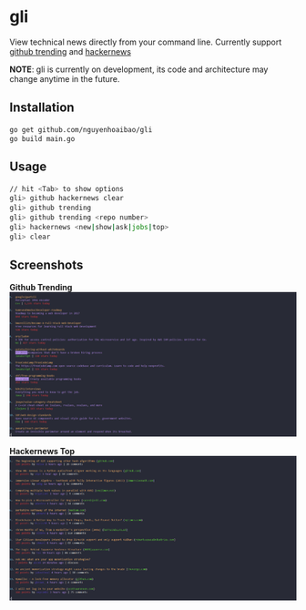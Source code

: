 # gli

View technical news directly from your command line. Currently support [github trending](https://github.com/trending) and [hackernews](https://news.ycombinator.com)

**NOTE**: gli is currently on development, its code and architecture may change anytime in the future.

## Installation
```
go get github.com/nguyenhoaibao/gli
go build main.go
```

## Usage
```bash
// hit <Tab> to show options
gli> github hackernews clear
gli> github trending
gli> github trending <repo number>
gli> hackernews <new|show|ask|jobs|top>
gli> clear
```

## Screenshots

**Github Trending**
![github trending](gh_trending.png)

**Hackernews Top**
![hackernews top](hn_top.png)
